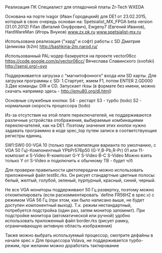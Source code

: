 Реализация ПК Специалист для отладочной платы Zr-Tech WXEDA

Основана на порте ivagor (Иван Городецкий) для DE1 от 23.02.2015, который в свою очередь основан на:
Spetsialist_MX_FPGA beta version (31.01.2012)
Fifan (Виталий Онуфрович), Ewgeny7 (Евгений Иванов), HardWareMan (Игорь Внуков)
www.zx.pk.ru
www.spetsialist-mx.ru

Использована реализация ("хард" и софт) работы с SD Дмитрия Целикова (b2m) http://bashkiria-2m.narod.ru/

Использованный PAL-кодер базируется на проекте vector06cc https://code.google.com/p/vector06cc/
Вячеслава Славинского (svofski) http://sensi.org/~svo


Поддерживается загрузка с "магнитофонного" входа или SD карты.
Для загрузки программы с SD:
1.Стартует, жмем F1, потом ENTER
2.GD000
3.Две команды: DIR и СD. Запускает rksы (в формате без имени, можно скачать например здесь - http://emu80.org/dl.html)


Основные служебные кнопки:
S4 - рестарт
S3 - турбо (todo)
S2 - нормальная скорость процессора (todo)


Из-за отсутствия на этой плате переключателей, не поддерживаются различные устройства отображения, выбираемые комбинациями переключателей, как на DE1.
Поэтому значения этих кнопок нужно задавать программно в коде spec_top путем записи в соответствующие регистры единиц.

SW1:SW0
	00-VGA
	10 (только при компиляции варианта по умолчанию, с VGA 50 Гц)-Компонентный YPbPr576p50 (G-Y,B-Pb,R-Pr)
	01 или 11-композит и S-Video
	R-композит
	G-Y S-Video
	B-С S-Video
Можно взять только Y от S-Video и подключить к обычному ТВ - будет ч/б


Для проверки правильности цветопередачи можно использовать приложенный файл test8c.rks. Он рисует стандартные цветные полосы: белый, желтый, голубой, зеленый, пурпурный, красный, синий, черный.

Не все VGA мониторы поддерживают 50 Гц развертку, поэтому можно откомпилировать (если раскомментировать `define FR56HZ в spec.v) с режимом VGA 56 Гц (при этом, как было написано выше, не будет доступен компонентный выход). Т.к. режим нестандартный, потребуется подстройка (один раз, затем монитор запомнит). При подстройке монитора (автоматической или ручной) удобно использовать приложенный файл border.rks (рисует рамку, ограничивающую активную область изображения)

Также можно выбрать используемый процессор, смотрите дефайны в начале spec.v
Для процессора Vslava, не поддерживается турбо-режим, при желании можно доработать тактирование

